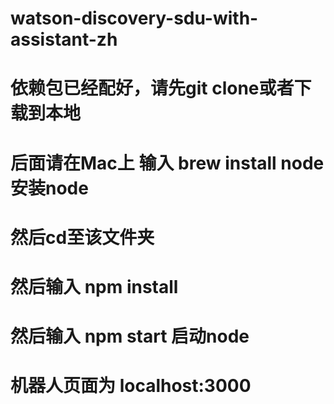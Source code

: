# watson-discovery-sdu-with-assistant-zh

# 依赖包已经配好，请先git clone或者下载到本地
# 后面请在Mac上 输入 brew install node 安装node
# 然后cd至该文件夹
# 然后输入 npm install
# 然后输入 npm start 启动node

# 机器人页面为 localhost:3000
